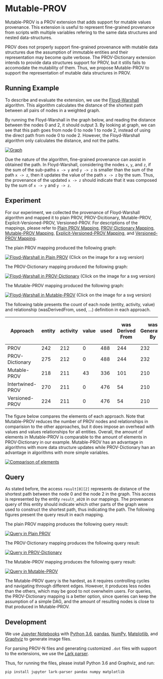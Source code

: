 # Mutable-PROV

Mutable-PROV is a PROV extension that adds support for mutable values provenance. This extension is useful to represent fine-grained provenance from scripts with multiple variables refering to the same data structures and nested data-structures.


PROV does not properly support fine-grained provenance with mutable data structures due the assumption of immutable entities and their representation may become quite verbose. The PROV-Dictionary extension intends to provide data structures support for PROV, but it stills fails to accomodate the mutability of them. Thus, we propose Mutable-PROV to support the representation of mutable data structures in PROV.

## Running Example

To describe and evaluate the extension, we use the [Floyd-Warshall](https://github.com/dew-uff/mutable-PROV/tree/master/algorithm.py) algorithm. This algorithm calculates the distance of the shortest path between all pairs of nodes in a weighted graph.

By running the Floyd-Warshall in the graph below, and reading the distance between the nodes 0 and 2, it should output 3. By looking at graph, we can see that this path goes from node 0 to node 1 to node 2, instead of using the direct path from node 0 to node 2. However, the Floyd-Warshall algorithm only calculates the distance, and not the paths.

[![Graph](https://github.com/dew-uff/mutable-prov/raw/master/graphs/graph.png)](https://github.com/dew-uff/mutable-prov/raw/master/graphs/graph.svg)

Due the nature of the algorithm, fine-grained provenance can assist in obtained the path. In Floyd-Warshall, considering the nodes `x`, `y`, and `z`, if the sum of the sub-paths `x -> y` and `y -> z` is smaller than the sum of the path `x -> z`, then it updates the value of the path `x -> z` by the sum. Thus, the provenance of the updated `x -> z` should indicate that it was composed by the sum of `x -> y` and `y -> z`.

## Experiment

For our experiment, we collected the provenance of Floyd-Warshall algorithm and mapped it to plain PROV, PROV-Dicitionary, Mutable-PROV, Explicit-Versioned-PROV, Versioned-PROV. For descriptions of the mappings, please refer to [Plain PROV Mapping](prov.md), [PROV-Dictionary Mapping](prov-dictionary.md), [Mutable-PROV Mapping](mutable-prov.md), [Explicit-Versioned-PROV Mapping](explicit-versioned-prov.md), and [Versioned-PROV Mapping](versioned-prov.md).


The plain PROV mapping produced the following graph:

[![Floyd-Warshall in Plain PROV](https://github.com/dew-uff/mutable-prov/raw/master/plain_prov/floydwarshall.png)](https://github.com/dew-uff/mutable-prov/raw/master/plain_prov/floydwarshall.svg)
(Click on the image for a svg version)

The PROV-Dictionary mapping produced the following graph:

[![Floyd-Warshall in PROV-Dictionary](https://github.com/dew-uff/mutable-prov/raw/master/prov_dictionary/floydwarshall.png)](https://github.com/dew-uff/mutable-prov/raw/master/prov_dictionary/floydwarshall.svg)
(Click on the image for a svg version)

The Mutable-PROV mapping produced the following graph:

[![Floyd-Warshall in Mutable-PROV](https://github.com/dew-uff/mutable-prov/raw/master/mutable_prov/floydwarshall.png)](https://github.com/dew-uff/mutable-prov/raw/master/mutable_prov/floydwarshall.svg)
(Click on the image for a svg version)

The following table presents the count of each node (entity, activity, value) and relationship (wasDerivedFrom, used, ...) definition in each approach.

Approach|entity|activity|value|used|was<br>Derived<br>From|was<br>Generated<br>By|had<br>Member|had<br>Dictionary<br>Member|derived<br>By<br>Insertion<br>From|accessed<br>Part|accessed|defined|was<br>Defined<br>By|derived<br>By<br>Insertion|reference<br>Derived<br>From|reference<br>Derived<br>From<br>Access
---|---|---|---|---|---|---|---|---|---|---|---|---|---|---|---|---
PROV|242|212|0|488|244|232|126|0|0|0|0|0|0|0|0|0
PROV-Dictionary|275|212|0|488|244|232|0|0|42|0|0|0|0|0|0|0
Mutable-PROV|218|211|43|336|101|210|0|0|0|134|47|37|37|8|0|0
Intertwined-PROV|270|211|0|476|54|210|0|15|3|0|0|0|0|0|44|137
Versioned-PROV|224|211|0|476|54|210|0|0|0|0|0|0|0|8|44|137


The figure below compares the elements of each approach. Note that Mutable-PROV reduces the number of PROV nodes and relationships in comparision to the other approaches, but it does impose an overhead with values and values relationships for all entities. Overall, the amount of elements in Mutable-PROV is comparable to the amount of elements in PROV-Dictionary in our example. Mutable-PROV has an advantage in algorithms with more data structure updates while PROV-Dictionary han an advantage in algorithms with more simple variables.


[![Comparison of elements](https://github.com/dew-uff/mutable-prov/raw/master/graphs/comparison.png)](https://github.com/dew-uff/mutable-prov/raw/master/graphs/comparison.svg)


## Query

As stated before, the access `result[0][2]` represents de distance of the shortest path between the node 0 and the node 2 in the graph. This access is represented by the entity `result_a020` in our mappings.
The provenance query of this entity should indicate which other parts of the graph were used to construct the shortest path, thus indicating the path. The following figures present the query result in each mapping.

The plain PROV mapping produces the following query result:

[![Query in Plain PROV](https://github.com/dew-uff/mutable-prov/raw/master/plain_prov/query.png)](https://github.com/dew-uff/mutable-prov/raw/master/plain_prov/query.svg)

The PROV-Dictionary mapping produces the following query result:

[![Query in PROV-Dictionary](https://github.com/dew-uff/mutable-prov/raw/master/prov_dictionary/query.png)](https://github.com/dew-uff/mutable-prov/raw/master/prov_dictionary/query.svg)

The Mutable-PROV mapping produces the following query result:

[![Query in Mutable-PROV](https://github.com/dew-uff/mutable-prov/raw/master/mutable_prov/query.png)](https://github.com/dew-uff/mutable-prov/raw/master/mutable_prov/query.svg)


The Mutable-PROV query is the hardest, as it requires controlling cycles and navigating through different edges. However, it produces less nodes than the others, which may be good to not overwhelm users. For queries, the PROV-Dictionary mapping is a better option, since queries can keep the assumption of a simple DAG, and the amount of resulting nodes is close to that produced in Mutable-PROV.


## Development

We use [Jupyter Notebooks](https://github.com/dew-uff/mutable-PROV/tree/master/notebooks) with [Python 3.6](https://www.python.org/), [pandas](https://pandas.pydata.org/), [NumPy](http://www.numpy.org/), [Matplotlib](https://matplotlib.org/), and [Graphviz](https://www.graphviz.org/) to generate image files.

For parsing PROV-N files and generating customized `.dot` files with support to the extensions, we use the [Lark parser](https://github.com/erezsh/lark).

Thus, for running the files, please install Python 3.6 and Graphviz, and run:
```
pip install jupyter lark-parser pandas numpy matplotlib
```
